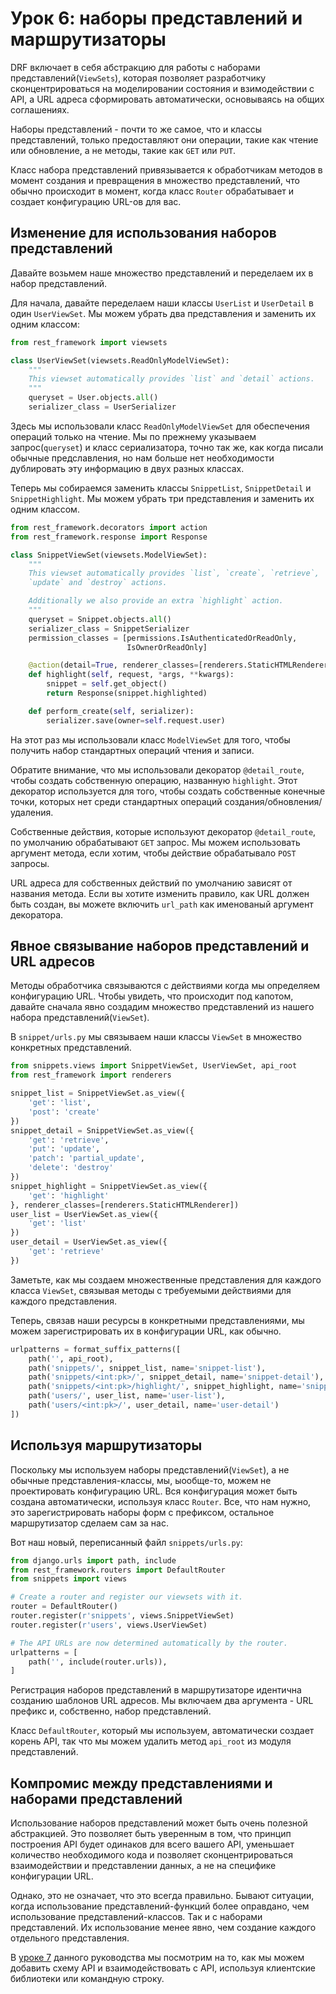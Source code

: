 # Урок 6: наборы представлений и маршрутизаторы

DRF включает в себя абстракцию для работы с наборами представлений(`ViewSets`), которая позволяет разработчику сконцентрироваться на моделировании состояния и взимодействии с API, а URL адреса сформировать автоматически, основываясь на общих соглашениях.

Наборы представлений - почти то же самое, что и классы представлений, только предоставляют они операции, такие как чтение или обновление, а не методы, такие как `GET` или `PUT`.

Класс набора представлений привязывается к обработчикам методов в момент создания и превращения в множество представлений, что обычно происходит в момент, когда класс `Router` обрабатывает и создает конфигурацию URL-ов для вас.
<!--A ViewSet class is only bound to a set of method handlers at the last moment, when it is instantiated into a set of views, typically by using a Router class which handles the complexities of defining the URL conf for you.-->

## Изменение для использования наборов представлений

Давайте возьмем наше множество представлений и переделаем их в набор представлений.

Для начала, давайте переделаем наши классы `UserList` и `UserDetail` в один `UserViewSet`. Мы можем убрать два представления и заменить их одним классом:

```py
from rest_framework import viewsets

class UserViewSet(viewsets.ReadOnlyModelViewSet):
    """
    This viewset automatically provides `list` and `detail` actions.
    """
    queryset = User.objects.all()
    serializer_class = UserSerializer
```

Здесь мы использовали класс `ReadOnlyModelViewSet` для обеспечения операций только на чтение. Мы по прежнему указываем запрос(`queryset`) и класс сериализатора, точно так же, как когда писали обычные предславления, но нам больше нет необходимости дублировать эту информацию в двух разных классах.

Теперь мы собираемся заменить классы `SnippetList`, `SnippetDetail` и `SnippetHighlight`. Мы можем убрать три представления и заменить их одним классом.

```py
from rest_framework.decorators import action
from rest_framework.response import Response

class SnippetViewSet(viewsets.ModelViewSet):
    """
    This viewset automatically provides `list`, `create`, `retrieve`,
    `update` and `destroy` actions.

    Additionally we also provide an extra `highlight` action.
    """
    queryset = Snippet.objects.all()
    serializer_class = SnippetSerializer
    permission_classes = [permissions.IsAuthenticatedOrReadOnly,
                          IsOwnerOrReadOnly]

    @action(detail=True, renderer_classes=[renderers.StaticHTMLRenderer])
    def highlight(self, request, *args, **kwargs):
        snippet = self.get_object()
        return Response(snippet.highlighted)

    def perform_create(self, serializer):
        serializer.save(owner=self.request.user)
```

На этот раз мы использовали класс `ModelViewSet` для того, чтобы получить набор стандартных операций чтения и записи.

Обратите внимание, что мы использовали декоратор `@detail_route`, чтобы создать собственную операцию, названную `highlight`. Этот декоратор используется для того, чтобы создать собственные конечные точки, которых нет среди стандартных операций создания/обновления/удаления.

Собственные действия, которые используют декоратор `@detail_route`, по умолчанию обрабатывают `GET` запрос. Мы можем использовать аргумент метода, если хотим, чтобы действие обрабатывало `POST` запросы.

URL адреса для собственных действий по умолчанию зависят от названия метода. Если вы хотите изменить правило, как URL должен быть создан, вы можете включить `url_path` как именованый аргумент декоратора.

## Явное связывание наборов представлений и URL адресов

Методы обработчика связываются с действиями когда мы определяем конфигурацию URL. Чтобы увидеть, что происходит под капотом, давайте сначала явно создадим множество представлений из нашего набора представлений(`ViewSet`).

В `snippet/urls.py` мы связываем наши классы `ViewSet` в множество конкретных представлений.

```py
from snippets.views import SnippetViewSet, UserViewSet, api_root
from rest_framework import renderers

snippet_list = SnippetViewSet.as_view({
    'get': 'list',
    'post': 'create'
})
snippet_detail = SnippetViewSet.as_view({
    'get': 'retrieve',
    'put': 'update',
    'patch': 'partial_update',
    'delete': 'destroy'
})
snippet_highlight = SnippetViewSet.as_view({
    'get': 'highlight'
}, renderer_classes=[renderers.StaticHTMLRenderer])
user_list = UserViewSet.as_view({
    'get': 'list'
})
user_detail = UserViewSet.as_view({
    'get': 'retrieve'
})
```

Заметьте, как мы создаем множественные представления для каждого класса `ViewSet`, связывая методы с требуемыми действиями для каждого представления.

Теперь, связав наши ресурсы в конкретными представлениями, мы можем зарегистрировать их в конфигурации URL, как обычно.

```py
urlpatterns = format_suffix_patterns([
    path('', api_root),
    path('snippets/', snippet_list, name='snippet-list'),
    path('snippets/<int:pk>/', snippet_detail, name='snippet-detail'),
    path('snippets/<int:pk>/highlight/', snippet_highlight, name='snippet-highlight'),
    path('users/', user_list, name='user-list'),
    path('users/<int:pk>/', user_detail, name='user-detail')
])
```

## Используя маршрутизаторы

Поскольку мы используем наборы представлений(`ViewSet`), а не обычные представления-классы, мы, ыообще-то, можем не проектировать конфигурацию URL. Вся конфигурация может быть создана автоматически, используя класс `Router`. Все, что нам нужно, это зарегистрировать наборы форм с префиксом, остальное маршрутизатор сделаем сам за нас.

Вот наш новый, переписанный файл `snippets/urls.py`:

```py
from django.urls import path, include
from rest_framework.routers import DefaultRouter
from snippets import views

# Create a router and register our viewsets with it.
router = DefaultRouter()
router.register(r'snippets', views.SnippetViewSet)
router.register(r'users', views.UserViewSet)

# The API URLs are now determined automatically by the router.
urlpatterns = [
    path('', include(router.urls)),
]
```

Регистрация наборов представлений в маршрутизаторе идентична созданию шаблонов URL адресов. Мы включаем два аргумента - URL префикс и, собственно, набор представлений.

Класс `DefaultRouter`, который мы используем, автоматически создает корень API, так что мы можем удалить метод `api_root` из модуля представлений.


## Компромис между представлениями и наборами представлений

Использование наборов представлений может быть очень полезной абстракцией. Это позволяет быть уверенным в том, что принцип построения API будет одинаков для всего вашего API, уменьшает количество необходимого кода и позволяет сконцентрироваться взаимодействии и представлении данных, а не на специфике конфигурации URL.

Однако, это не означает, что это всегда правильно. Бывают ситуации, когда использование представлений-функций более оправдано, чем использование представлений-классов. Так и с наборами представлений. Их использование менее явно, чем создание каждого отдельного представления.

В [уроке 7](schemas-and-client-libs.md) данного руководства мы посмотрим на то, как мы можем добавить схему API и взаимодействовать с API, используя клиентские библиотеки или командную строку.
